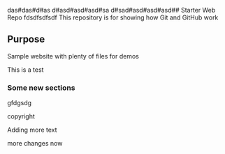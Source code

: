 
das#das#d#as
d#asd#asd#asd#sa
d#sad#asd#asd#asd## Starter Web Repo
fdsdfsdfsdf
This repository is for showing how Git and GitHub work

## Purpose

Sample website with plenty of files for demos

This is a test

### Some new sections

gfdgsdg

copyright

Adding more text

more changes now